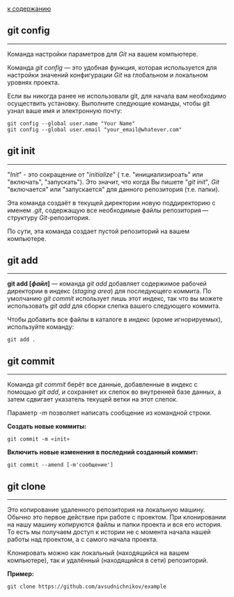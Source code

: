 [к содержанию](./readme.md)
## git config
---
Команда настройки параметров для *Git* на вашем компьютере.

Команда *git config* — это удобная функция, которая используется для настройки значений конфигурации *Git* на глобальном и локальном уровнях проекта.

Если вы никогда ранее не использовали git, для начала вам необходимо осуществить установку. Выполните следующие команды, чтобы git узнал ваше имя и электронную почту:

```
git config --global user.name "Your Name"
git config --global user.email "your_email@whatever.com"
```


## git init
---

"*Init*" - это сокращение от "*initialize*" ( т.е. "инициализироать" или "включать", "запускать").
Это значит, что когда Вы пишете "*git init*", *Git* "включается" или "запускается" для данного репозитория (т.е. папки).
 
Эта команда создаёт в текущей директории новую поддиректорию с именем *.git*, содержащую все необходимые файлы репозитория — структуру *Git*-репозитория.

По сути, эта команда создает пустой репозиторий на вашем компьютере.

## git add

---

**git add [*файл*]** — команда *git add* добавляет содержимое рабочей директории в индекс (*staging area*) для последующего коммита. По умолчанию *git commit* использует лишь этот индекс, так что вы можете использовать *git add* для сборки слепка вашего следующего коммита.

Чтобы добавить все файлы в каталоге в индекс (кроме игнорируемых), используйте команду:

```bash=
git add .
```

## git commit
---
Команда *git commit* берёт все данные, добавленные в индекс с помощью *git add*, и сохраняет их слепок во внутренней базе данных, а затем сдвигает указатель текущей ветки на этот слепок.

Параметр *-m* позволяет написать сообщение из командной строки.

**Создать новые коммиты:**
```
git commit -m «init»
```
**Включить новые изменения в последний созданный коммит:**
```
git commit --amend [-m'сообщение']
```

## git clone
---
Это копирование удаленного репозитория на локальную машину. Обычно это первое действие при работе с проектом. При клонировании на нашу машину копируются файлы и папки проекта и вся его история. То есть мы получаем доступ к истории не с момента начала нашей работы над проектом, а с самого начала проекта.

Клонировать можно как локальный (находящийся на вашем компьютере), так и удалённый (находящийся в сети) репозиторий.

**Пример:**
```
git clone https://github.com/avsudnichnikov/example
```

